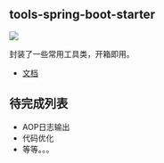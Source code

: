 ## tools-spring-boot-starter


![](https://img.shields.io/badge/tools--spring--boot--starter-0.1--SNAPSHOT-green.svg)

封装了一些常用工具类，开箱即用。



- [文档](/docs/doc.md)



## 待完成列表


- AOP日志输出
- 代码优化
- 等等。。。



